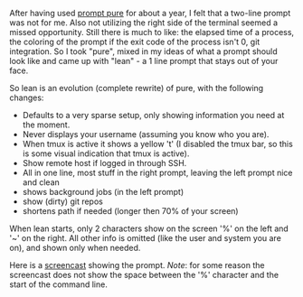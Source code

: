 After having used [prompt pure](https://github.com/sindresorhus/pure) for about
a year, I felt that a two-line prompt was not for me. Also not utilizing the
right side of the terminal seemed a missed opportunity. Still there is much to
like: the elapsed time of a process, the coloring of the prompt if the exit code
of the process isn't 0, git integration. So I took "pure", mixed in my ideas of
what a prompt should look like and came up with "lean" - a 1 line prompt that
stays out of your face.

So lean is an evolution (complete rewrite) of pure, with the following changes:

* Defaults to a very sparse setup, only showing information you need at the moment.
* Never displays your username (assuming you know who you are).
* When tmux is active it shows a yellow 't' (I disabled the tmux bar, so this is some
    visual indication that tmux is active).
* Show remote host if logged in through SSH.
* All in one line, most stuff in the right prompt, leaving the left prompt nice and clean
* shows background jobs (in the left prompt)
* show (dirty) git repos
* shortens path if needed (longer then 70% of your screen)

When lean starts, only 2 characters show on the screen '%' on the left and '~' on the right. All
other info is omitted (like the user and system you are on), and shown only when needed.

Here is a [screencast](https://asciinema.org/a/d1b5wccq23kglwwhaymoi8z5i) showing the prompt.
*Note*: for some reason the screencast does not show the space between the '%' character and
the start of the command line.
